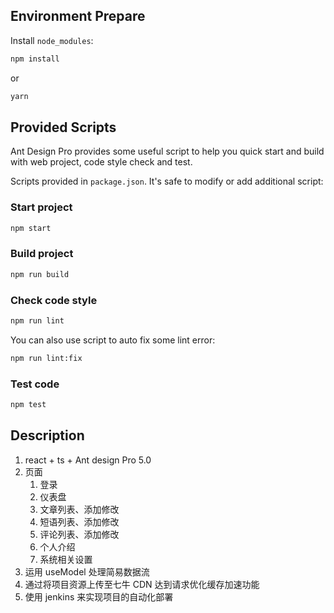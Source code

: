 ## Environment Prepare

Install `node_modules`:

```bash
npm install
```

or

```bash
yarn
```

## Provided Scripts

Ant Design Pro provides some useful script to help you quick start and build with web project, code style check and test.

Scripts provided in `package.json`. It's safe to modify or add additional script:

### Start project

```bash
npm start
```

### Build project

```bash
npm run build
```

### Check code style

```bash
npm run lint
```

You can also use script to auto fix some lint error:

```bash
npm run lint:fix
```

### Test code

```bash
npm test
```

## Description

1. react + ts + Ant design Pro 5.0
2. 页面
   1. 登录
   2. 仪表盘
   3. 文章列表、添加修改
   4. 短语列表、添加修改
   5. 评论列表、添加修改
   6. 个人介绍
   7. 系统相关设置
3. 运用 useModel 处理简易数据流
4. 通过将项目资源上传至七牛 CDN 达到请求优化缓存加速功能
5. 使用 jenkins 来实现项目的自动化部署
